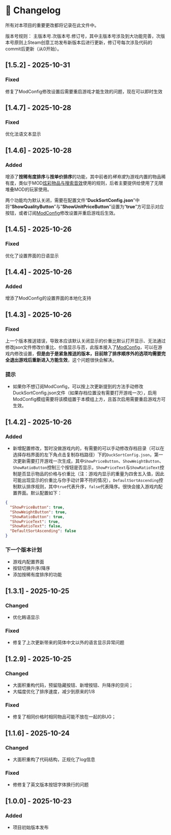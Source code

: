 ﻿# 🧾 Changelog

所有对本项目的重要更改都将记录在此文件中。

版本号规则： 主版本号.次版本号.修订号，其中主版本号涉及到大功能完善，次版本号原则上Steam创意工坊发布新版本后进行更新，修订号每次涉及代码的commit后更新（从0开始）。

## [1.5.2] - 2025-10-31
### Fixed
修复了ModConfig修改设置后需要重启游戏才能生效的问题，现在可以即时生效

## [1.4.7] - 2025-10-28
### Fixed
优化法语文本显示

## [1.4.6] - 2025-10-28
### Added
增添了**按稀有度排序**与**按单价排序**的功能，其中前者的*稀有度*为游戏内置的物品稀有度，类似于MOD[炫彩物品与搜索音效](https://steamcommunity.com/sharedfiles/filedetails/?id=3588329796)使用的规则，后者主要提供给使用了无限堆叠MOD的玩家使用。

两个功能均为默认关闭，需要在配置文件“**DuckSortConfig.json**”中将“**ShowQualityButton**”与”**ShowUnitPriceButton**”设置为“**true**”方可显示对应按钮，或者订阅[ModConfig](https://steamcommunity.com/sharedfiles/filedetails/?id=3590674339)修改设置并重启游戏后生效。

## [1.4.5] - 2025-10-26
### Fixed
优化了设置界面的日语显示

## [1.4.4] - 2025-10-26
### Added
增添了ModConfig的设置界面的本地化支持

## [1.4.3] - 2025-10-26
### Fixed
上一个版本推送错误，导致本应该默认关闭显示的价重比默认打开显示、无法通过修改json文件修改价重比、价值显示与否，此版本接入了[ModConfig](https://steamcommunity.com/sharedfiles/filedetails/?id=3590674339)，可以在游戏内修改设置，**但是由于是紧急推送的版本，目前除了排序顺序外的选项均需要完全退出游戏后重新进入方能生效**，这个问题很快会解决。

### 提示
- 如果你不想订阅ModConfig，可以按上次更新提到的方法手动修改DuckSortConfig.json文件（如果存档位置没有需要打开游戏一次），启用ModConfig模组需要将该模组置于本模组上方，且首次启用需要重启游戏方可生效。


## [1.4.2] - 2025-10-26
### Added
- 新增配置修改，暂时没做游戏内的，有需要的可以手动修改存档目录（可以在选择存档界面的左下角点击复制存档路径）下的`DuckSortConfig.json`，第一次更新需要打开游戏一次生成，其中`ShowPriceButton`、`ShowWeightButton`、`ShowRatioButton`控制三个按钮是否显示，`ShowPriceText`与`ShowRatioText`控制是否显示物品的价格与价重比（注：游戏内显示的重量为四舍五入值，因此可能出现显示的价重比与你手动计算不符的情况），`DefaultSortAscending`控制默认排序规则，其中`true`代表升序，`false`代表降序。很快会接入游戏内配置界面。默认配置如下：
```json
{
  "ShowPriceButton": true,
  "ShowWeightButton": true,
  "ShowRatioButton": true,
  "ShowPriceText": true,
  "ShowRatioText": false,
  "DefaultSortAscending": false
}
```
### 下一个版本计划
- 游戏内配置界面
- 按钮切换升序/降序
- 添加按稀有度排序的功能

## [1.3.1] - 2025-10-25
### Changed
- 优化韩语显示
### Fixed
- 修复了上次更新带来的简体中文以外的语言显示异常问题

## [1.2.9] - 2025-10-25
### Changed
- 大面积重构代码，预留隐藏按钮、新增按钮、升降序的空间；
- 大幅度优化了排序速度，减少到原来的1/8
### Fixed
- 修复了相同价格时相同物品可能不放在一起的BUG；

## [1.1.6] - 2025-10-24
### Changed
- 大面积重构了代码结构，正规化了log信息 

### Fixed
- 修修复了英文版本按钮字体换行的问题

## [1.0.0] - 2025-10-23
### Added
- 项目初始版本发布
